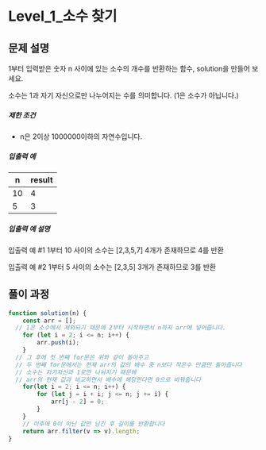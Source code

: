 # Level_1_소수 찾기

## 문제 설명

1부터 입력받은 숫자 n 사이에 있는 소수의 개수를 반환하는 함수, solution을 만들어 보세요.

소수는 1과 자기 자신으로만 나누어지는 수를 의미합니다.
(1은 소수가 아닙니다.)

##### 제한 조건

- n은 2이상 1000000이하의 자연수입니다.

##### 입출력 예

| n    | result |
| ---- | ------ |
| 10   | 4      |
| 5    | 3      |

##### 입출력 예 설명

입출력 예 #1
1부터 10 사이의 소수는 [2,3,5,7] 4개가 존재하므로 4를 반환

입출력 예 #2
1부터 5 사이의 소수는 [2,3,5] 3개가 존재하므로 3를 반환

## 풀이 과정

```javascript
function solution(n) {
    const arr = [];
  // 1은 소수에서 제외되기 때문에 2부터 시작하면서 n까지 arr에 넣어줍니다.
    for (let i = 2; i <= n; i++) {
        arr.push(i);
    }
  // 그 후에 첫 번째 for문은 위와 같이 돌아주고
  // 두 번째 for문에서는 현재 arr의 값의 배수 중 n보다 작은수 만큼만 돌아줍니다
  // 소수는 자기자신과 1로만 나눠지기 때문에 
  // arr의 현재 값과 비교하면서 배수에 해당한다면 0으로 바꿔줍니다
    for(let i = 2; i <= n; i++) {
        for (let j = i + i; j <= n; j += i) {
            arr[j - 2] = 0;
        }
    }
	// 이후에 0이 아닌 값만 남긴 후 길이를 반환합니다
    return arr.filter(v => v).length;
}
```


